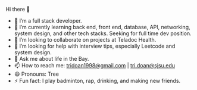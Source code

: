 Hi there 👋
- 🔭 I’m a full stack developer.
- 🌱 I’m currently learning back end, front end, database, API, networking, system design, and other tech stacks. Seeking for full time dev position. 
- 👯 I’m looking to collaborate on projects at Teladoc Health. 
- 🤔 I’m looking for help with interview tips, especially Leetcode and system design. 
- 💬 Ask me about life in the Bay. 
- 📫 How to reach me: tridoan1998@gmail.com | tri.doan@sjsu.edu 
- 😄 Pronouns: Tree
- ⚡ Fun fact: I play badminton, rap, drinking, and making new friends. 
